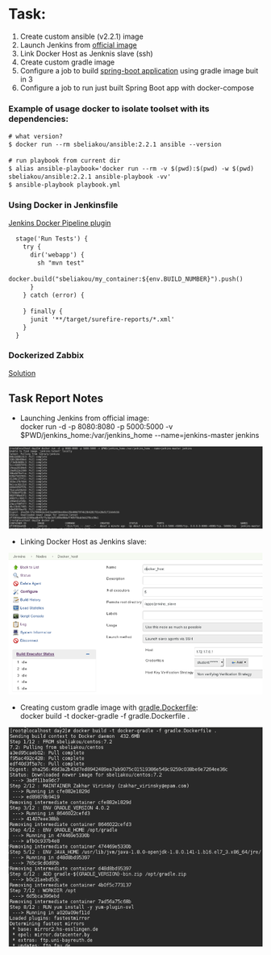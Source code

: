 # Task:
1. Create custom ansible (v2.2.1) image
2. Launch Jenkins from [official image](https://hub.docker.com/_/jenkins/)
3. Link Docker Host as Jenknis slave (ssh)
4. Create custom gradle image
5. Configure a job to build [spring-boot application](https://spring.io/guides/gs/spring-boot/) using gradle image buit in 3
6. Configure a job to run just built Spring Boot app with docker-compose



### Example of usage docker to isolate toolset with its dependencies:

```
# what version?
$ docker run --rm sbeliakou/ansible:2.2.1 ansible --version

# run playbook from current dir
$ alias ansible-playbook='docker run --rm -v $(pwd):$(pwd) -w $(pwd) sbeliakou/ansible:2.2.1 ansible-playbook -vv'
$ ansible-playbook playbook.yml
```

### Using Docker in Jenkinsfile
[Jenkins Docker Pipeline plugin](https://go.cloudbees.com/docs/cloudbees-documentation/cje-user-guide/index.html#docker-workflow)

```
  stage('Run Tests') {
    try {
      dir('webapp') {
        sh "mvn test"
        docker.build("sbeliakou/my_container:${env.BUILD_NUMBER}").push()
      }
    } catch (error) {

    } finally {
      junit '**/target/surefire-reports/*.xml'
    }
  }
```

### Dockerized Zabbix
[Solution](https://www.zabbix.org/wiki/Dockerized_Zabbix)  

Task Report Notes
---
  
  * Launching Jenkins from official image:  
	docker run -d -p 8080:8080 -p 5000:5000 -v $PWD/jenkins_home:/var/jenkins_home --name=jenkins-master jenkins  
  <img src="resources/2-0.PNG">  
  
  * Linking Docker Host as Jenkins slave:  
  <img src="resources/3-0.PNG"> 
  
  * Creating custom gradle image with [gradle.Dockerfile](gradle.Dockerfile):  
  docker build -t docker-gradle -f gradle.Dockerfile .  
  <img src="resources/4-0.PNG">  
  
  
  
  
